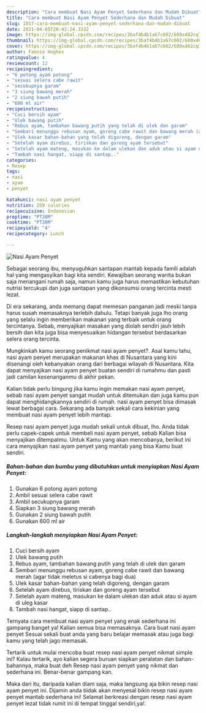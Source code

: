 ```yaml
---
description: "Cara membuat Nasi Ayam Penyet Sederhana dan Mudah Dibuat"
title: "Cara membuat Nasi Ayam Penyet Sederhana dan Mudah Dibuat"
slug: 1017-cara-membuat-nasi-ayam-penyet-sederhana-dan-mudah-dibuat
date: 2021-04-05T20:43:24.333Z
image: https://img-global.cpcdn.com/recipes/3baf4b4b1a67c602/680x482cq70/nasi-ayam-penyet-foto-resep-utama.jpg
thumbnail: https://img-global.cpcdn.com/recipes/3baf4b4b1a67c602/680x482cq70/nasi-ayam-penyet-foto-resep-utama.jpg
cover: https://img-global.cpcdn.com/recipes/3baf4b4b1a67c602/680x482cq70/nasi-ayam-penyet-foto-resep-utama.jpg
author: Fannie Hughes
ratingvalue: 4
reviewcount: 12
recipeingredient:
- "6 potong ayam potong"
- "sesuai selera cabe rawit"
- "secukupnya garam"
- "3 siung bawang merah"
- "2 siung bawah putih"
- "600 ml air"
recipeinstructions:
- "Cuci bersih ayam"
- "Ulek bawang putih"
- "Rebus ayam, tambahan bawang putih yang telah di ulek dan garam"
- "Sembari menunggu rebusan ayam, goreng cabe rawit dan bawang merah (agar tidak meletus si cabenya bagi dua)"
- "Ulek kasar bahan-bahan yang telah digoreng, dengan garam"
- "Setelah ayam direbus, tiriskan dan goreng ayam tersebut"
- "Setelah ayam mateng, masukan ke dalam ulekan dan aduk atau si ayam di uleg kasar"
- "Tambah nasi hangat, siapp di santap.."
categories:
- Resep
tags:
- nasi
- ayam
- penyet

katakunci: nasi ayam penyet 
nutrition: 259 calories
recipecuisine: Indonesian
preptime: "PT38M"
cooktime: "PT30M"
recipeyield: "4"
recipecategory: Lunch

---
```



![Nasi Ayam Penyet](https://img-global.cpcdn.com/recipes/3baf4b4b1a67c602/680x482cq70/nasi-ayam-penyet-foto-resep-utama.jpg)

Sebagai seorang ibu, menyuguhkan santapan mantab kepada famili adalah hal yang mengasyikan bagi kita sendiri. Kewajiban seorang  wanita bukan saja menangani rumah saja, namun kamu juga harus memastikan kebutuhan nutrisi tercukupi dan juga santapan yang dikonsumsi orang tercinta mesti lezat.

Di era  sekarang, anda memang dapat memesan panganan jadi meski tanpa harus susah memasaknya terlebih dahulu. Tetapi banyak juga lho orang yang selalu ingin memberikan makanan yang terbaik untuk orang tercintanya. Sebab, menyajikan masakan yang diolah sendiri jauh lebih bersih dan kita juga bisa menyesuaikan hidangan tersebut berdasarkan selera orang tercinta. 



Mungkinkah kamu seorang penikmat nasi ayam penyet?. Asal kamu tahu, nasi ayam penyet merupakan makanan khas di Nusantara yang kini disenangi oleh kebanyakan orang dari berbagai wilayah di Nusantara. Kita dapat menyajikan nasi ayam penyet buatan sendiri di rumahmu dan pasti jadi camilan kesenanganmu di akhir pekan.

Kalian tidak perlu bingung jika kamu ingin memakan nasi ayam penyet, sebab nasi ayam penyet sangat mudah untuk ditemukan dan juga kamu pun dapat menghidangkannya sendiri di rumah. nasi ayam penyet bisa dimasak lewat berbagai cara. Sekarang ada banyak sekali cara kekinian yang membuat nasi ayam penyet lebih mantap.

Resep nasi ayam penyet juga mudah sekali untuk dibuat, lho. Anda tidak perlu capek-capek untuk membeli nasi ayam penyet, sebab Kalian bisa menyajikan ditempatmu. Untuk Kamu yang akan mencobanya, berikut ini cara menyajikan nasi ayam penyet yang mantab yang bisa Kamu buat sendiri.

<!--inarticleads1-->

##### Bahan-bahan dan bumbu yang dibutuhkan untuk menyiapkan Nasi Ayam Penyet:

1. Gunakan 6 potong ayam potong
1. Ambil sesuai selera cabe rawit
1. Ambil secukupnya garam
1. Siapkan 3 siung bawang merah
1. Gunakan 2 siung bawah putih
1. Gunakan 600 ml air




<!--inarticleads2-->

##### Langkah-langkah menyiapkan Nasi Ayam Penyet:

1. Cuci bersih ayam
1. Ulek bawang putih
1. Rebus ayam, tambahan bawang putih yang telah di ulek dan garam
1. Sembari menunggu rebusan ayam, goreng cabe rawit dan bawang merah (agar tidak meletus si cabenya bagi dua)
1. Ulek kasar bahan-bahan yang telah digoreng, dengan garam
1. Setelah ayam direbus, tiriskan dan goreng ayam tersebut
1. Setelah ayam mateng, masukan ke dalam ulekan dan aduk atau si ayam di uleg kasar
1. Tambah nasi hangat, siapp di santap..




Ternyata cara membuat nasi ayam penyet yang enak sederhana ini gampang banget ya! Kalian semua bisa memasaknya. Cara buat nasi ayam penyet Sesuai sekali buat anda yang baru belajar memasak atau juga bagi kamu yang telah jago memasak.

Tertarik untuk mulai mencoba buat resep nasi ayam penyet nikmat simple ini? Kalau tertarik, ayo kalian segera buruan siapkan peralatan dan bahan-bahannya, maka buat deh Resep nasi ayam penyet yang nikmat dan sederhana ini. Benar-benar gampang kan. 

Maka dari itu, daripada kalian diam saja, maka langsung aja bikin resep nasi ayam penyet ini. Dijamin anda tiidak akan menyesal bikin resep nasi ayam penyet mantab sederhana ini! Selamat berkreasi dengan resep nasi ayam penyet lezat tidak rumit ini di tempat tinggal sendiri,ya!.

